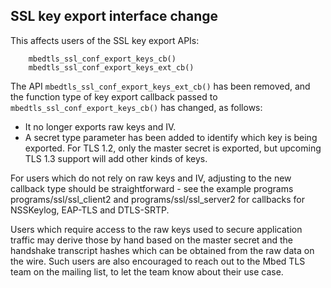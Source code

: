 SSL key export interface change
-------------------------------

This affects users of the SSL key export APIs:
```
    mbedtls_ssl_conf_export_keys_cb()
    mbedtls_ssl_conf_export_keys_ext_cb()
```

The API `mbedtls_ssl_conf_export_keys_ext_cb()` has been removed,
and the function type of key export callback passed to
`mbedtls_ssl_conf_export_keys_cb()` has changed, as follows:
- It no longer exports raw keys and IV.
- A secret type parameter has been added to identify which key
  is being exported. For TLS 1.2, only the master secret is
  exported, but upcoming TLS 1.3 support will add other kinds of keys.

For users which do not rely on raw keys and IV, adjusting to the new
callback type should be straightforward - see the example programs
programs/ssl/ssl_client2 and programs/ssl/ssl_server2 for callbacks
for NSSKeylog, EAP-TLS and DTLS-SRTP.

Users which require access to the raw keys used to secure application
traffic may derive those by hand based on the master secret and the
handshake transcript hashes which can be obtained from the raw data
on the wire. Such users are also encouraged to reach out to the
Mbed TLS team on the mailing list, to let the team know about their
use case.
